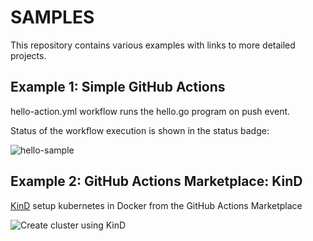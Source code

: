 # SAMPLES
This repository contains various examples with links to more detailed projects.

## Example 1: Simple GitHub Actions
hello-action.yml workflow runs the hello.go program on push event.

Status of the workflow execution is shown in the status badge:

![hello-sample](https://github.com/pegeaton/samples/workflows/hello-sample/badge.svg)

## Example 2: GitHub Actions Marketplace: KinD
[KinD](https://github.com/marketplace/actions/kind-kubernetes-in-docker-action) setup kubernetes in Docker from the GitHub Actions Marketplace

![Create cluster using KinD](https://github.com/pegeaton/samples/workflows/Create%20cluster%20using%20KinD/badge.svg)
